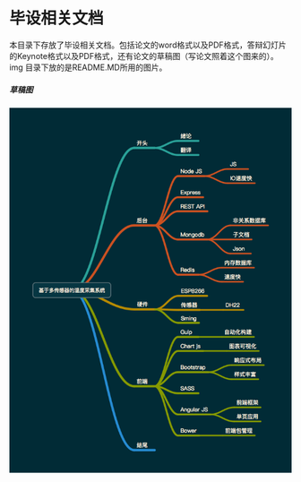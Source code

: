 # 毕设相关文档
本目录下存放了毕设相关文档。包括论文的word格式以及PDF格式，答辩幻灯片的Keynote格式以及PDF格式，还有论文的草稿图（写论文照着这个图来的）。
img 目录下放的是README.MD所用的图片。

##### 草稿图
![Image of system page](论文草稿.png)
